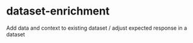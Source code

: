 # dataset-enrichment
Add data and context to existing dataset / adjust expected response in a dataset
